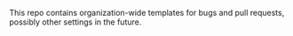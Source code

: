 This repo contains organization-wide templates for bugs and pull requests, possibly other settings in the future.
